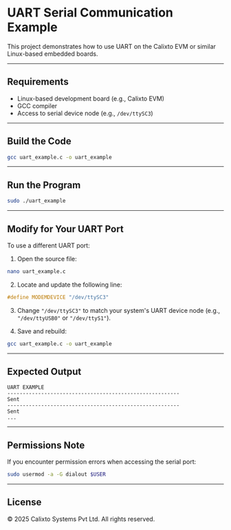 # UART Serial Communication Example

This project demonstrates how to use UART on the Calixto EVM or similar Linux-based embedded boards.

---

##  Requirements

- Linux-based development board (e.g., Calixto EVM)
- GCC compiler
- Access to serial device node (e.g., `/dev/ttySC3`)

---

##  Build the Code

```bash
gcc uart_example.c -o uart_example
```

---

##  Run the Program

```bash
sudo ./uart_example
```

---

##  Modify for Your UART Port

To use a different UART port:

1. Open the source file:

```bash
nano uart_example.c
```

2. Locate and update the following line:

```c
#define MODEMDEVICE "/dev/ttySC3"
```

3. Change `"/dev/ttySC3"` to match your system's UART device node (e.g., `"/dev/ttyUSB0"` or `"/dev/ttyS1"`).

4. Save and rebuild:

```bash
gcc uart_example.c -o uart_example
```

---

## Expected Output

```text
UART EXAMPLE
--------------------------------------------------------
Sent 
--------------------------------------------------------
Sent 
...
```

---

## Permissions Note

If you encounter permission errors when accessing the serial port:

```bash
sudo usermod -a -G dialout $USER
```



---

## License

© 2025 Calixto Systems Pvt Ltd. All rights reserved.
